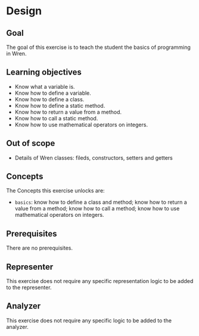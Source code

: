 # Design

## Goal

The goal of this exercise is to teach the student the basics of programming in Wren.

## Learning objectives

- Know what a variable is.
- Know how to define a variable.
- Know how to define a class.
- Know how to define a static method.
- Know how to return a value from a method.
- Know how to call a static method.
- Know how to use mathematical operators on integers.

## Out of scope

- Details of Wren classes: fileds, constructors, setters and getters

## Concepts

The Concepts this exercise unlocks are:

- `basics`: know how to define a class and method; know how to return a value from a method; know how to call a method; know how to use mathematical operators on integers.

## Prerequisites

There are no prerequisites.

## Representer

This exercise does not require any specific representation logic to be added to the representer.

## Analyzer

This exercise does not require any specific logic to be added to the analyzer.
